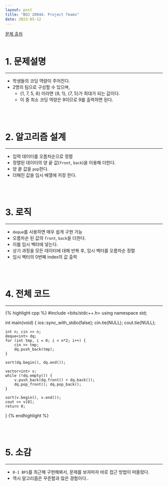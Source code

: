 ```yaml
---
layout: post
title: "BOJ 20044. Project Teams"
date: 2023-05-12
---
```


[문제 출처](https://www.acmicpc.net/problem/20044) <br/><br/>

# 1. 문제설명
<hr>

- 학생들의 코딩 역량이 주어진다.
- 2명의 팀으로 구성할 수 있으며,
  - {1, 7, 5, 8} 이라면 {8, 1}, {7, 5}가 최대가 되는 값이다.
  - 이 중 최소 코딩 역량은 9이므로 9를 출력하면 된다.


<br/><br/>

# 2. 알고리즘 설계
<hr>

- 입력 데이터를 오름차순으로 정렬
- 정렬된 데이터의 양 끝 값(`front`, `back`)을 이용해 더한다.
- 양 끝 값을 `pop`한다.
- 더해진 값을 임시 배열에 저장 한다.


<br/><br/>

# 3. 로직
<hr>

- `deque`를 사용하면 매우 쉽게 구현 가능
- 오름차순 된 값의 `front`, `back`을 더한다.
- 이를 임시 벡터에 넣는다.
- 상기 과정을 모든 데이터에 대해 반복 후, 임시 벡터를 오름차순 정렬
- 임시 벡터의 0번째 index의 값 출력


<br/><br/>

# 4. 전체 코드
<hr>

{% highlight cpp %}
#include <bits/stdc++.h>
using namespace std;

int main(void) 
{
	ios::sync_with_stdio(false);
	cin.tie(NULL); cout.tie(NULL);

	int n; cin >> n;
	deque<int> dq;
	for (int tmp, i = 0; i < n*2; i++) {
		cin >> tmp;
		dq.push_back(tmp);
	}

	sort(dq.begin(), dq.end());
	
	vector<int> v;
	while (!dq.empty()) {
		v.push_back(dq.front() + dq.back());
		dq.pop_front(); dq.pop_back();
	}

	sort(v.begin(), v.end());
	cout << v[0];
	return 0;
}
{% endhighlight %}


<br/><br/>

# 5. 소감
<hr>

- `0-1 BFS`를 최근해 구현해봐서, 문제를 보자마자 바로 접근 방법이 떠올랐다.
- 역시 알고리즘은 꾸준함과 많은 경험이다..